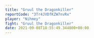 ```yaml
---
title: "Gruul the Dragonkiller"
reportCode: "3Tr4JVDfKZW7nvRx"
player: "Nihmey"
fight: "Gruul the Dragonkiller"
date: 2021-09-08T18:55:49.344000+00:00
---
```

